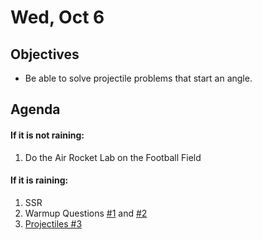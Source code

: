 Wed, Oct 6
=====================  
  
Objectives  
------------  
- Be able to solve projectile problems that start an angle.
  
  
Agenda    
---------    
 
#### If it is not raining:

1. Do the Air Rocket Lab on the Football Field

#### If it is raining:

1. SSR
2. Warmup Questions [#1](https://avon.schoology.com/course/5138386942/materials/gp/5369372128) and [#2](https://avon.schoology.com/course/5138386942/materials/gp/5369372930)
3. [Projectiles #3](https://avon.schoology.com/course/5138386942/materials/gp/5347115074)

<!--
Announcements  
-------------    

<!--stackedit_data:
eyJoaXN0b3J5IjpbOTMzNzc1MjY3LDIxNDE2NzQ4MjMsNzg0MD
E4NzIsNTc2NjkxMDczLC0xMzYzMjY3NzYzLC0yMTQ2NjUyMTE2
LDE0NTcwOTM0MjIsLTIwMTI5MDAzNTUsLTE0NjY5NzY2LC05OD
Y2OTM3OTcsLTIwMDQ3MDUwOTgsLTE3NzY3ODc5MzcsLTM0NDMy
Njk1OSwyMDQzNzMyMzgxLDM5NzY4MjMzNCwtNTU0NDQzMDQ5LD
YwNDcyNzE3OCwxNjkxNTIyMjA5LC0xNTYzNDQ4NjI3LC0xODY2
MzI0MzQ3XX0=
-->